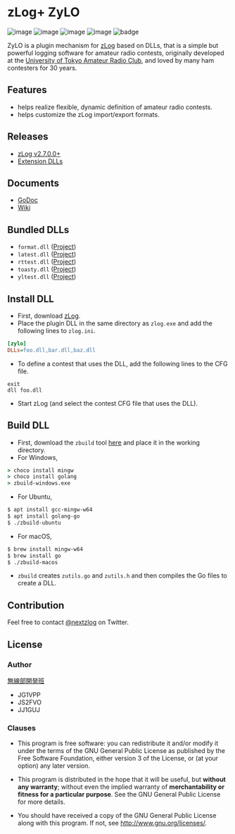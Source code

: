 zLog+ ZyLO
====

![image](https://img.shields.io/badge/Go-1.16-red.svg)
![image](https://img.shields.io/badge/Rust-1.51-red.svg)
![image](https://img.shields.io/badge/Delphi-10.4-red.svg)
![image](https://img.shields.io/badge/license-GPL3-darkblue.svg)
![badge](https://github.com/nextzlog/zylo/actions/workflows/build.yaml/badge.svg)

ZyLO is a plugin mechanism for [zLog](http://zlog.org) based on DLLs, that is a simple but powerful logging software for amateur radio contests, originally developed at the [University of Tokyo Amateur Radio Club](http://ja1zlo.u-tokyo.org), and loved by many ham contesters for 30 years.

## Features

- helps realize flexible, dynamic definition of amateur radio contests.
- helps customize the zLog import/export formats.

## Releases

- [zLog v2.7.0.0+](https://github.com/jr8ppg/zlog/releases)
- [Extension DLLs](https://github.com/nextzlog/zylo/releases/tag/nightly)

## Documents

- [GoDoc](https://nextzlog.github.io/zylo)
- [Wiki](https://github.com/nextzlog/zylo/wiki)

## Bundled DLLs

- `format.dll` ([Project](https://github.com/nextzlog/zylo/tree/master/rules/format))
- `latest.dll` ([Project](https://github.com/nextzlog/zylo/tree/master/rules/latest))
- `rttest.dll` ([Project](https://github.com/nextzlog/zylo/tree/master/rules/rttest))
- `toasty.dll` ([Project](https://github.com/nextzlog/zylo/tree/master/rules/toasty))
- `yltest.dll` ([Project](https://github.com/nextzlog/zylo/tree/master/rules/yltest))

## Install DLL

- First, download [zLog](https://github.com/jr8ppg/zlog/releases).
- Place the plugin DLL in the same directory as `zlog.exe` and add the following lines to `zlog.ini`.

```ini
[zylo]
DLLs=foo.dll,bar.dll,baz.dll
```

- To define a contest that uses the DLL, add the following lines to the CFG file.

```
exit
dll foo.dll
```

- Start zLog (and select the contest CFG file that uses the DLL).

## Build DLL

- First, download the `zbuild` tool [here](https://github.com/nextzlog/zylo/releases/tag/zbuild) and place it in the working directory.
- For Windows,

```bat
> choco install mingw
> choco install golang
> zbuild-windows.exe
```

- For Ubuntu,

```sh
$ apt install gcc-mingw-w64
$ apt install golang-go
$ ./zbuild-ubuntu
```

- For macOS,

```sh
$ brew install mingw-w64
$ brew install go
$ ./zbuild-macos
```

- `zbuild` creates `zutils.go` and `zutils.h` and then compiles the Go files to create a DLL.

## Contribution

Feel free to contact [@nextzlog](https://twitter.com/nextzlog) on Twitter.

## License

### Author

[無線部開発班](https://pafelog.net)

- JG1VPP
- JS2FVO
- JJ1GUJ

### Clauses

- This program is free software: you can redistribute it and/or modify it under the terms of the GNU General Public License as published by the Free Software Foundation, either version 3 of the License, or (at your option) any later version.

- This program is distributed in the hope that it will be useful, but **without any warranty**; without even the implied warranty of **merchantability or fitness for a particular purpose**.
See the GNU General Public License for more details.

- You should have received a copy of the GNU General Public License along with this program.
If not, see <http://www.gnu.org/licenses/>.
